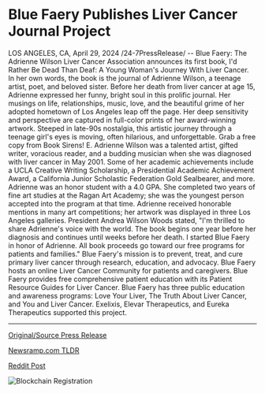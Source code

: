 # Blue Faery Publishes Liver Cancer Journal Project

LOS ANGELES, CA, April 29, 2024 /24-7PressRelease/ -- Blue Faery: The Adrienne Wilson Liver Cancer Association announces its first book, I'd Rather Be Dead Than Deaf: A Young Woman's Journey With Liver Cancer. In her own words, the book is the journal of Adrienne Wilson, a teenage artist, poet, and beloved sister. Before her death from liver cancer at age 15, Adrienne expressed her funny, bright soul in this prolific journal. Her musings on life, relationships, music, love, and the beautiful grime of her adopted hometown of Los Angeles leap off the page. Her deep sensitivity and perspective are captured in full-color prints of her award-winning artwork. Steeped in late-90s nostalgia, this artistic journey through a teenage girl's eyes is moving, often hilarious, and unforgettable. Grab a free copy from Book Sirens!  E. Adrienne Wilson was a talented artist, gifted writer, voracious reader, and a budding musician when she was diagnosed with liver cancer in May 2001. Some of her academic achievements include a UCLA Creative Writing Scholarship, a Presidential Academic Achievement Award, a California Junior Scholastic Federation Gold Sealbearer, and more. Adrienne was an honor student with a 4.0 GPA. She completed two years of fine art studies at the Ragan Art Academy; she was the youngest person accepted into the program at that time. Adrienne received honorable mentions in many art competitions; her artwork was displayed in three Los Angeles galleries.  President Andrea Wilson Woods stated, "I'm thrilled to share Adrienne's voice with the world. The book begins one year before her diagnosis and continues until weeks before her death. I started Blue Faery in honor of Adrienne. All book proceeds go toward our free programs for patients and families."  Blue Faery's mission is to prevent, treat, and cure primary liver cancer through research, education, and advocacy. Blue Faery hosts an online Liver Cancer Community for patients and caregivers. Blue Faery provides free comprehensive patient education with its Patient Resource Guides for Liver Cancer. Blue Faery has three public education and awareness programs: Love Your Liver, The Truth About Liver Cancer, and You and Liver Cancer.  Exelixis, Elevar Therapeutics, and Eureka Therapeutics supported this project. 

---

[Original/Source Press Release](https://www.24-7pressrelease.com/press-release/510119/blue-faery-publishes-liver-cancer-journal-project)
                    

[Newsramp.com TLDR](https://newsramp.com/curated-news/blue-faery-releases-touching-book-by-teen-cancer-victim/2582929bbe31f5b27c085f04083da84d) 

 



[Reddit Post](https://www.reddit.com/r/HealthCareNewsInfo/comments/1cfss1k/blue_faery_releases_touching_book_by_teen_cancer/) 



![Blockchain Registration](https://cdn.newsramp.app/24-7PressRelease/qrcode/244/29/jinxO2jQ.webp)